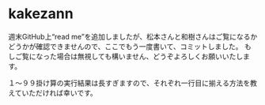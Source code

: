 # kakezann

週末GitHub上“read me”を追加しましたが、松本さんと和樹さんはご覧になるかどうかが確認できませんので、ここでもう一度書いて、コミットしました。
もしご覧になった場合は無視しても構いません、どうぞよろしくお願いいたします。

１～９９掛け算の実行結果は長すぎますので、それぞれ一行目に揃える方法を教えていただければ幸いです。